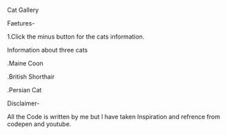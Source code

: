 Cat Gallery

Faetures-

1.Click the minus button for the cats information.

Information about three cats

.Maine Coon

.British Shorthair

.Persian Cat

Disclaimer-

All the Code is written by me but I have taken Inspiration and refrence from codepen and youtube.

